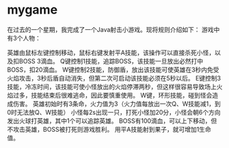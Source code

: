 # mygame
在过去的一个星期，我完成了一个Java射击小游戏。现将规则介绍如下：
游戏中有3个人物：







英雄由鼠标左键控制移动，鼠标右键发射平A技能，该操作可以直接杀死小怪，以及扣BOSS 3滴血。
Q键控制1技能，追踪BOSS，该技能一旦放出必然打中BOSS，扣20滴血。
W键控制2技能，防御盾，放出该技能可使英雄在3秒内免受火焰攻击，3秒后盾自动消失，但第二次可启动该技能必须在5秒以后。
E键控制3技能，冷冻时间，该技能可使小怪放出的火焰停滞两秒，但这样很容易导致场上火焰过多，技能结束后很难逃命，因此要慎重使用。
W键，环形技能，碰到怪会造成伤害。
英雄初始时有3条命，火力值为3（火力值每放出一次Q、W技能减1，到0时无法放Q、W技能）
小怪每2s出现一只，打死小怪加20分，小怪会朝6个方向发出火球打英雄，其中1个可以追踪英雄。
BOSS有100滴血，可以上下移动，但不攻击英雄，BOSS被打死则游戏胜利。
用平A技能射到果子，就可增加1生命值。


